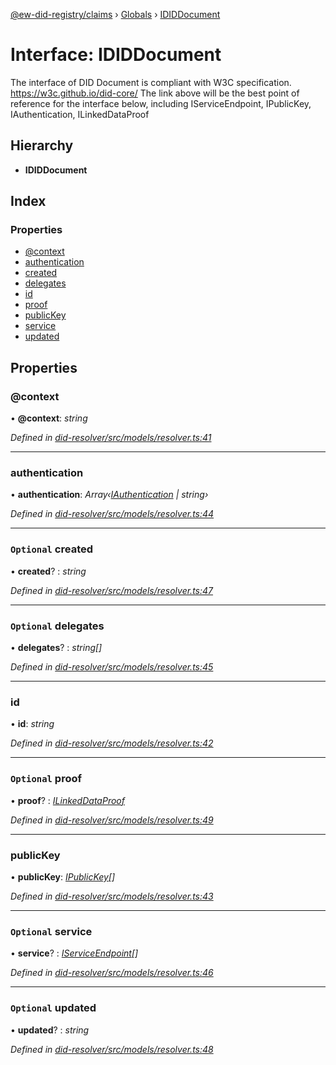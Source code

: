 [@ew-did-registry/claims](../README.md) › [Globals](../globals.md) › [IDIDDocument](ididdocument.md)

# Interface: IDIDDocument

The interface of DID Document is compliant with W3C specification.
https://w3c.github.io/did-core/
The link above will be the best point of reference for the interface below, including
IServiceEndpoint, IPublicKey, IAuthentication, ILinkedDataProof

## Hierarchy

* **IDIDDocument**

## Index

### Properties

* [@context](ididdocument.md#@context)
* [authentication](ididdocument.md#authentication)
* [created](ididdocument.md#optional-created)
* [delegates](ididdocument.md#optional-delegates)
* [id](ididdocument.md#id)
* [proof](ididdocument.md#optional-proof)
* [publicKey](ididdocument.md#publickey)
* [service](ididdocument.md#optional-service)
* [updated](ididdocument.md#optional-updated)

## Properties

###  @context

• **@context**: *string*

*Defined in [did-resolver/src/models/resolver.ts:41](https://github.com/energywebfoundation/ew-did-registry/blob/9ddd7ca/packages/did-resolver/src/models/resolver.ts#L41)*

___

###  authentication

• **authentication**: *Array‹[IAuthentication](iauthentication.md) | string›*

*Defined in [did-resolver/src/models/resolver.ts:44](https://github.com/energywebfoundation/ew-did-registry/blob/9ddd7ca/packages/did-resolver/src/models/resolver.ts#L44)*

___

### `Optional` created

• **created**? : *string*

*Defined in [did-resolver/src/models/resolver.ts:47](https://github.com/energywebfoundation/ew-did-registry/blob/9ddd7ca/packages/did-resolver/src/models/resolver.ts#L47)*

___

### `Optional` delegates

• **delegates**? : *string[]*

*Defined in [did-resolver/src/models/resolver.ts:45](https://github.com/energywebfoundation/ew-did-registry/blob/9ddd7ca/packages/did-resolver/src/models/resolver.ts#L45)*

___

###  id

• **id**: *string*

*Defined in [did-resolver/src/models/resolver.ts:42](https://github.com/energywebfoundation/ew-did-registry/blob/9ddd7ca/packages/did-resolver/src/models/resolver.ts#L42)*

___

### `Optional` proof

• **proof**? : *[ILinkedDataProof](ilinkeddataproof.md)*

*Defined in [did-resolver/src/models/resolver.ts:49](https://github.com/energywebfoundation/ew-did-registry/blob/9ddd7ca/packages/did-resolver/src/models/resolver.ts#L49)*

___

###  publicKey

• **publicKey**: *[IPublicKey](ipublickey.md)[]*

*Defined in [did-resolver/src/models/resolver.ts:43](https://github.com/energywebfoundation/ew-did-registry/blob/9ddd7ca/packages/did-resolver/src/models/resolver.ts#L43)*

___

### `Optional` service

• **service**? : *[IServiceEndpoint](iserviceendpoint.md)[]*

*Defined in [did-resolver/src/models/resolver.ts:46](https://github.com/energywebfoundation/ew-did-registry/blob/9ddd7ca/packages/did-resolver/src/models/resolver.ts#L46)*

___

### `Optional` updated

• **updated**? : *string*

*Defined in [did-resolver/src/models/resolver.ts:48](https://github.com/energywebfoundation/ew-did-registry/blob/9ddd7ca/packages/did-resolver/src/models/resolver.ts#L48)*
